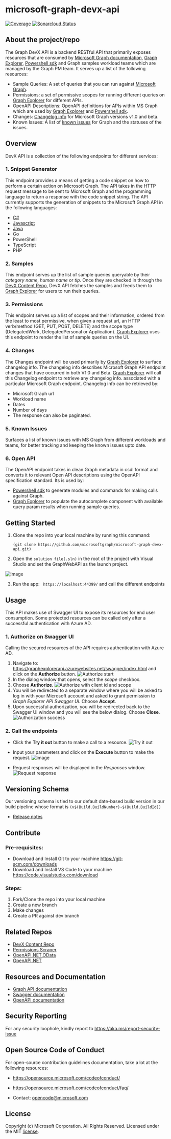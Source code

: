# microsoft-graph-devx-api
[![Coverage](https://sonarcloud.io/api/project_badges/measure?project=microsoftgraph_microsoft-graph-devx-api&metric=coverage)](https://sonarcloud.io/dashboard?id=microsoftgraph_microsoft-graph-devx-api) [![Sonarcloud Status](https://sonarcloud.io/api/project_badges/measure?project=microsoftgraph_microsoft-graph-devx-api&metric=alert_status)](https://sonarcloud.io/dashboard?id=microsoftgraph_microsoft-graph-devx-api)

## About the project/repo
The Graph DevX API is a backend RESTful API that primarily exposes resources that are consumed by [Microsoft Graph documentation](https://docs.microsoft.com/graph/), [Graph Explorer](https://developer.microsoft.com/en-us/graph/graph-explorer), [Powershell sdk](https://github.com/microsoftgraph/msgraph-sdk-powershell) and Graph samples workload teams which are managed by the Graph PM team.
It serves up a list of the following resources:

- Sample Queries: A set of queries that you can run against [Microsoft Graph](https://docs.microsoft.com/en-us/graph/overview).
- Permissions: a set of permissive scopes for running different queries on [Graph Explorer](https://developer.microsoft.com/en-us/graph/graph-explorer) for different APIs.
- OpenAPI Descriptions: OpenAPI definitions for APIs within MS Graph which are used by [Graph Explorer](https://developer.microsoft.com/en-us/graph/graph-explorer) and [Powershell sdk](https://github.com/microsoftgraph/msgraph-sdk-powershell).
- Changes: [Changelog info](https://developer.microsoft.com/en-us/graph/changelog) for Microsoft Graph versions v1.0 and beta.
- Known Issues: A list of [known issues](https://docs.microsoft.com/en-us/graph/known-issues) for Graph and the statuses of the issues.

## Overview
DevX API is a collection of the following endpoints for different services:

### 1. Snippet Generator
This endpoint provides a means of getting a code snippet on how to perform a certain action on Microsoft Graph.
The API takes in the HTTP request message to be sent to Microsoft Graph and the programming language to return a response with the code snippet string.
The API currently supports the generation of snippets to the Microsoft Graph API in the following languages:
- [C#](Documents/c-sharp-examples.md)
- [Javascript](Documents/javascript-examples.md)
- [Java](Documents/java-examples.md)
- Go
- PowerShell
- TypeScript
- PHP

### 2. Samples
This endpoint serves up the list of sample queries queryable by their *category name*, *human name* or *tip*.
Once they are checked in through the [DevX Content Repo](https://github.com/microsoftgraph/microsoft-graph-devx-content), DevX API fetches the samples and feeds them to [Graph Explorer](https://developer.microsoft.com/en-us/graph/graph-explorer) for users to run their queries.

### 3. Permissions
This endpoint serves up a list of scopes and their information, ordered from the least to most permissive, when given a request url, an HTTP verb/method (GET, PUT, POST, DELETE) and the scope type (DelegatedWork, DelegatedPersonal or Application). [Graph Explorer](https://developer.microsoft.com/en-us/graph/graph-explorer) uses this endpoint to render the list of sample queries on the UI.

### 4. Changes
The Changes endpoint will be used primarily by [Graph Explorer](https://developer.microsoft.com/en-us/graph/graph-explorer) to surface changelog info. The changelog info describes Microsoft Graph API endpoint changes that have occurred in both V1.0 and Beta. [Graph Explorer](https://developer.microsoft.com/en-us/graph/graph-explorer) will call this Changelog endpoint to retrieve any changelog info. associated with a particular Microsoft Graph endpoint.
Changelog info can be retrieved by:
- Microsoft Graph url
- Workload name
- Dates
- Number of days
- The response can also be paginated.

### 5. Known Issues
Surfaces a list of known issues with MS Graph from different workloads and teams, for better tracking and keeping the known issues upto date.

### 6. Open API
The OpenAPI endpoint takes in clean Graph metadata in csdl format and converts it to relevant Open API descriptions using the OpenAPI specification standard.
Its is used by:
- [Powershell sdk](https://github.com/microsoftgraph/msgraph-sdk-powershell) to generate modules and commands for making calls against Graph.
- [Graph Explorer](https://developer.microsoft.com/en-us/graph/graph-explorer) to populate the autocomplete component with available query param results when running sample queries.

## Getting Started
1. Clone the repo into your local machine by running this command:

    ```(git clone https://github.com/microsoftgraph/microsoft-graph-devx-api.git)```

2. Open the ```solution file(.sln)``` in the root of the project with Visual Studio and set the GraphWebAPI as the launch project.

![image](https://user-images.githubusercontent.com/36787645/132340026-97a92eb1-3302-4aa9-b389-be395fae3541.png)

3. Run the app: ``` https://localhost:44399/``` and call the different endpoints

## Usage
This API makes use of Swagger UI to expose its resources for end user consumption.
Some protected resources can be called only after a successful authentication with Azure AD.

### 1. Authorize on Swagger UI
Calling the secured resources of the API requires authentication with Azure AD.
1. Navigate to: https://graphexplorerapi.azurewebsites.net/swagger/index.html and click on the **Authorize** button.
![Authorize start](Documents/readme-images/authorize-start-swaggerui.png)
1. In the dialog window that opens, select the *scope* checkbox.
1. Choose **Authorize**.
![Authorize with client id and scope](Documents/readme-images/authorize-scope-swaggerui.png)
1. You will be redirected to a separate window where you will be asked to log in with your Microsoft account and asked to grant permission to *Graph Explorer API Swagger UI*. Choose **Accept**.
1. Upon successful authorization, you will be redirected back to the Swagger UI window and you will see the below dialog. Choose **Close**.
![Authorization success](Documents/readme-images/authorize-end-swaggerui.png)

### 2. Call the endpoints
- Click the **Try it out** button to make a call to a resource.
![Try it out](Documents/readme-images/get-try-it.png)

- Input your parameters and click on the **Execute** button to make the request.
![image](https://user-images.githubusercontent.com/36787645/132343718-7fc97196-7b9a-44c8-8946-5fa116aa9c81.png)

- Request responses will be displayed in the *Responses* window.
![Request response](Documents/readme-images/response-swaggerui.PNG)

## Versioning Schema
Our versioning schema is tied to our default date-based build version in our build pipeline whose format is ```(v$(Build.BuildNumber)-$(Build.BuildId))```

- [Release notes](https://github.com/microsoftgraph/microsoft-graph-devx-api/releases)

## Contribute
### Pre-requisites:

- Download and Install Git to your machine https://git-scm.com/downloads
- Download and Install VS Code to your machine https://code.visualstudio.com/download

### Steps:
1. Fork/Clone the repo into your local machine
2. Create a new branch
3. Make changes
4. Create a PR against dev branch

## Related Repos
- [DevX Content Repo](https://github.com/microsoftgraph/microsoft-graph-devx-content)
- [Permissions Scraper](https://github.com/microsoftgraph/msgraph-permissions-scraper)
- [OpenAPI.NET.OData](https://github.com/microsoftgraph/OpenAPI.NET.OData)
- [OpenAPI.NET](https://github.com/Microsoft/OpenAPI.NET)

## Resources and Documentation
- [Graph API documentation](https://docs.microsoft.com/en-us/graph/overview)
- [Swagger documentation](https://swagger.io/docs/)
- [OpenAPI documentation](https://spec.openapis.org/oas/latest.html#openapi-document)

## Security Reporting
For any security loophole, kindly report to https://aka.ms/report-security-issue

## Open Source Code of Conduct
For open-source contribution guidelines documentation, take a lot at the following resources:
- https://opensource.microsoft.com/codeofconduct/

- https://opensource.microsoft.com/codeofconduct/faq/

- Contact: opencode@microsoft.com

## License
Copyright (c) Microsoft Corporation. All Rights Reserved. Licensed under the MIT [license](LICENSE).
